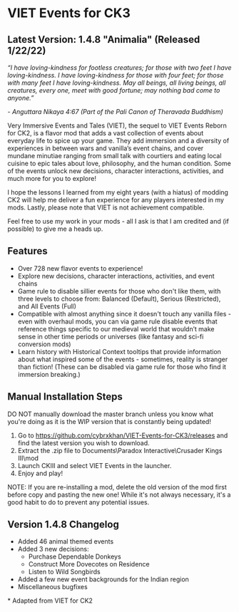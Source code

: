 # VIET Events for CK3

## Latest Version: 1.4.8 "Animalia" (Released 1/22/22)

_“I have loving-kindness for footless creatures; for those with two feet I have loving-kindness. I have loving-kindness for those with four feet; for those with many feet I have loving-kindness. May all beings, all living beings, all creatures, every one, meet with good fortune; may nothing bad come to anyone.”_

_- Anguttara Nikaya 4:67 (Part of the Pali Canon of Theravada Buddhism)_

Very Immersive Events and Tales (VIET), the sequel to VIET Events Reborn for CK2, is a flavor mod that adds a vast collection of events about everyday life to spice up your game. They add immersion and a diversity of experiences in between wars and vanilla’s event chains, and cover mundane minutiae ranging from small talk with courtiers and eating local cuisine to epic tales about love, philosophy, and the human condition. Some of the events unlock new decisions, character interactions, activities, and much more for you to explore!

I hope the lessons I learned from my eight years (with a hiatus) of modding CK2 will help me deliver a fun experience for any players interested in my mods. Lastly, please note that VIET is not achievement compatible.

Feel free to use my work in your mods - all I ask is that I am credited and (if possible) to give me a heads up.

## Features

- Over 728 new flavor events to experience!
- Explore new decisions, character interactions, activities, and event chains
- Game rule to disable sillier events for those who don't like them, with three levels to choose from: Balanced (Default), Serious (Restricted), and All Events (Full)
- Compatible with almost anything since it doesn't touch any vanilla files - even with overhaul mods, you can via game rule disable events that reference things specific to our medieval world that wouldn’t make sense in other time periods or universes (like fantasy and sci-fi conversion mods)
- Learn history with Historical Context tooltips that provide information about what inspired some of the events - sometimes, reality is stranger than fiction! (These can be disabled via game rule for those who find it immersion breaking.)


## Manual Installation Steps

DO NOT manually download the master branch unless you know what you're doing as it is the WIP version that is constantly being updated!

1. Go to https://github.com/cybrxkhan/VIET-Events-for-CK3/releases and find the latest version you wish to download.
2. Extract the .zip file to Documents\Paradox Interactive\Crusader Kings III\mod
3. Launch CKIII and select VIET Events in the launcher.
4. Enjoy and play!

NOTE: If you are re-installing a mod, delete the old version of the mod first before copy and pasting the new one! While it's not always necessary, it's a good habit to do to prevent any potential issues.

## Version 1.4.8 Changelog

- Added 46 animal themed events
- Added 3 new decisions:
    - Purchase Dependable Donkeys
    - Construct More Dovecotes on Residence
    - Listen to Wild Songbirds
- Added a few new event backgrounds for the Indian region
- Miscellaneous bugfixes

\* Adapted from VIET for CK2

